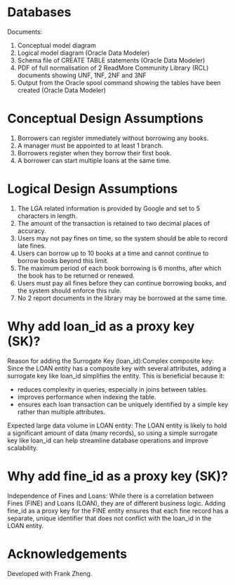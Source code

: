 # Databases
Documents:
1. Conceptual model diagram
2. Logical model diagram (Oracle Data Modeler)
3. Schema file of CREATE TABLE statements (Oracle Data Modeler)
4. PDF of full normalisation of 2 ReadMore
Community Library (RCL) documents showing UNF, 1NF, 2NF and 3NF
5. Output from the Oracle spool command showing the tables have been created (Oracle Data Modeler)

# Conceptual Design Assumptions
1. Borrowers can
register immediately without borrowing
any books.
2. A manager must be
appointed to at least 1 branch.
3. Borrowers register
when they borrow their first book.
4. A borrower can start
multiple loans at the same time.

# Logical Design Assumptions

1. The LGA related information is provided by Google and set to 5 characters in length.
2. The amount of the transaction is retained to two decimal places of accuracy.
3. Users may not pay fines on time, so the system should be able to record late fines.
4. Users can borrow up to 10 books at a time and cannot continue to borrow books
beyond this limit.
5. The maximum period of each book borrowing is 6 months, after
which the book has to be returned or renewed.
6. Users must pay all fines before they can continue borrowing books, and the system
should enforce this rule.
7. No 2 report documents in the library may be borrowed at the same time.

# Why add loan_id as a proxy key (SK)?
Reason for adding the Surrogate Key (loan_id):Complex composite key: Since the LOAN entity
has a composite key with several attributes, adding a surrogate key like loan_id simplifies the
entity. This is beneficial because it:
- reduces complexity in queries, especially in joins between
tables.
- improves performance when indexing the table.
- ensures each loan transaction can be uniquely identified by a simple key rather than multiple
attributes.

Expected large data volume in LOAN entity: The LOAN entity is likely to hold a significant amount
of data (many records), so using a simple surrogate key like loan_id can help streamline database
operations and improve scalability.

# Why add fine_id as a proxy key (SK)?
Independence of Fines and Loans: While there is a correlation between Fines (FINE) and Loans
(LOAN), they are of different business logic. Adding fine_id as a proxy key for the FINE entity ensures that each fine record has a separate, unique identifier that does not conflict with the
loan_id in the LOAN entity.

# Acknowledgements
Developed with Frank Zheng.
